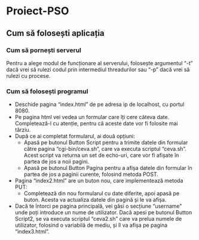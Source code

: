 # Proiect-PSO
## Cum să folosești aplicația
### Cum să pornești serverul
Pentru a alege modul de funcționare al serverului, folosește argumentul “-t” dacă vrei să rulezi codul prin intermediul threadurilor sau “-p” dacă vrei să rulezi cu procese.

### Cum să folosești programul
* Deschide pagina “index.html” de pe adresa ip de localhost, cu portul 8080.
* Pe pagina html vei vedea un formular care îți cere câteva date. Completează-l cu atenție, pentru că aceste date vor fi folosite mai târziu.
* După ce ai completat formularul, ai două opțiuni:
  - Apasă pe butonul Button Script pentru a trimite datele din formular către pagina “cgi-bin/ceva.sh”, care va executa scriptul “ceva.sh”. Acest script va returna un set de echo-uri, care vor fi afișate în partea de jos a noii pagini.
  - Apasă pe butonul Button Pagina pentru a afișa datele din formular în partea de jos a paginii curente, folosind metoda POST.
* Pagina “index2.html” are un buton nou, care implementează metoda PUT:
  - Completează din nou formularul cu date diferite, apoi apasă pe buton. Acesta va actualiza datele din pagină și le va afișa.
* Dacă te întorci pe pagina principală, vei găsi o secțiune “username” unde poți introduce un nume de utilizator. Dacă apesi pe butonul Button Script2, se va executa scriptul “ceva2.sh” care va prelua numele de utilizator, folosind o variabilă de mediu, și îl va afișa pe pagina “index3.html”.
